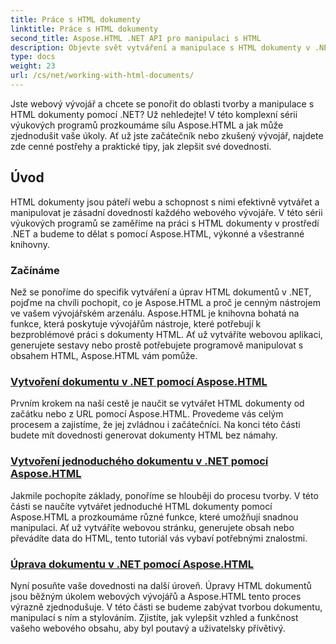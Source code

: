 ```yaml
---
title: Práce s HTML dokumenty
linktitle: Práce s HTML dokumenty
second_title: Aspose.HTML .NET API pro manipulaci s HTML
description: Objevte svět vytváření a manipulace s HTML dokumenty v .NET s Aspose.HTML. Od vytváření jednoduchých dokumentů až po hloubkové úpravy.
type: docs
weight: 23
url: /cs/net/working-with-html-documents/
---
```


Jste webový vývojář a chcete se ponořit do oblasti tvorby a manipulace s HTML dokumenty pomocí .NET? Už nehledejte! V této komplexní sérii výukových programů prozkoumáme sílu Aspose.HTML a jak může zjednodušit vaše úkoly. Ať už jste začátečník nebo zkušený vývojář, najdete zde cenné postřehy a praktické tipy, jak zlepšit své dovednosti.

## Úvod

HTML dokumenty jsou páteří webu a schopnost s nimi efektivně vytvářet a manipulovat je zásadní dovedností každého webového vývojáře. V této sérii výukových programů se zaměříme na práci s HTML dokumenty v prostředí .NET a budeme to dělat s pomocí Aspose.HTML, výkonné a všestranné knihovny.

### Začínáme

Než se ponoříme do specifik vytváření a úprav HTML dokumentů v .NET, pojďme na chvíli pochopit, co je Aspose.HTML a proč je cenným nástrojem ve vašem vývojářském arzenálu. Aspose.HTML je knihovna bohatá na funkce, která poskytuje vývojářům nástroje, které potřebují k bezproblémové práci s dokumenty HTML. Ať už vytváříte webovou aplikaci, generujete sestavy nebo prostě potřebujete programově manipulovat s obsahem HTML, Aspose.HTML vám pomůže.

### [Vytvoření dokumentu v .NET pomocí Aspose.HTML](./creating-a-document/)

Prvním krokem na naší cestě je naučit se vytvářet HTML dokumenty od začátku nebo z URL pomocí Aspose.HTML. Provedeme vás celým procesem a zajistíme, že jej zvládnou i začátečníci. Na konci této části budete mít dovednosti generovat dokumenty HTML bez námahy.

### [Vytvoření jednoduchého dokumentu v .NET pomocí Aspose.HTML](./creating-a-simple-document/)

Jakmile pochopíte základy, ponoříme se hlouběji do procesu tvorby. V této části se naučíte vytvářet jednoduché HTML dokumenty pomocí Aspose.HTML a prozkoumáme různé funkce, které umožňují snadnou manipulaci. Ať už vytváříte webovou stránku, generujete obsah nebo převádíte data do HTML, tento tutoriál vás vybaví potřebnými znalostmi.

### [Úprava dokumentu v .NET pomocí Aspose.HTML](./editing-a-document/)

Nyní posuňte vaše dovednosti na další úroveň. Úpravy HTML dokumentů jsou běžným úkolem webových vývojářů a Aspose.HTML tento proces výrazně zjednodušuje. V této části se budeme zabývat tvorbou dokumentu, manipulací s ním a stylováním. Zjistíte, jak vylepšit vzhled a funkčnost vašeho webového obsahu, aby byl poutavý a uživatelsky přívětivý.